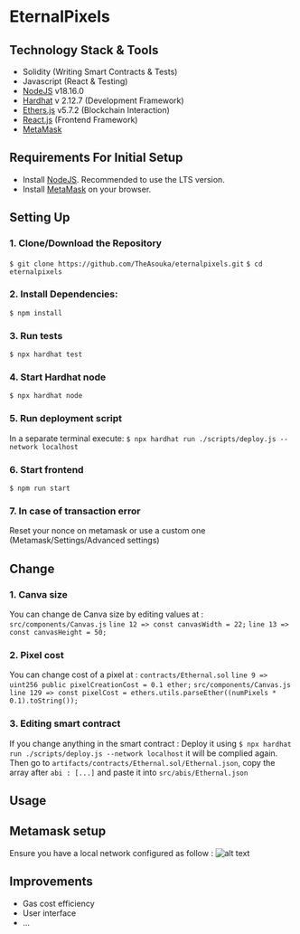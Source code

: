 # EternalPixels

## Technology Stack & Tools

- Solidity (Writing Smart Contracts & Tests)
- Javascript (React & Testing)
- [NodeJS](https://nodejs.org/en/) v18.16.0
- [Hardhat](https://hardhat.org/) v 2.12.7 (Development Framework)
- [Ethers.js](https://docs.ethers.io/v5/) v5.7.2 (Blockchain Interaction)
- [React.js](https://reactjs.org/) (Frontend Framework)
- [MetaMask](https://metamask.io/)

## Requirements For Initial Setup
- Install [NodeJS](https://nodejs.org/en/). Recommended to use the LTS version.
- Install [MetaMask](https://metamask.io/) on your browser.

## Setting Up
### 1. Clone/Download the Repository
`$ git clone https://github.com/TheAsouka/eternalpixels.git`
`$ cd eternalpixels`

### 2. Install Dependencies:
`$ npm install`

### 3. Run tests
`$ npx hardhat test`

### 4. Start Hardhat node
`$ npx hardhat node`

### 5. Run deployment script
In a separate terminal execute:
`$ npx hardhat run ./scripts/deploy.js --network localhost`

### 6. Start frontend
`$ npm run start`

### 7. In case of transaction error
Reset your nonce on metamask or use a custom one (Metamask/Settings/Advanced settings)

## Change
### 1. Canva size
You can change de Canva size by editing values at :
`src/components/Canvas.js`
`line 12 => const canvasWidth = 22;`
`line 13 => const canvasHeight = 50;`

### 2. Pixel cost
You can change cost of a pixel at :
`contracts/Ethernal.sol`
`line 9 => uint256 public pixelCreationCost = 0.1 ether;`
`src/components/Canvas.js`
`line 129 => const pixelCost = ethers.utils.parseEther((numPixels * 0.1).toString());`

### 3. Editing smart contract
If you change anything in the smart contract :
Deploy it using `$ npx hardhat run ./scripts/deploy.js --network localhost` it will be complied again.
Then go to `artifacts/contracts/Ethernal.sol/Ethernal.json`, copy the array after `abi : [...]` and paste it into `src/abis/Ethernal.json`

## Usage

## Metamask setup
Ensure you have a local network configured as follow :
![alt text](https://github.com/TheAsouka/eternalpixels/img/metamask_localhost.png "Localhost Metamask")

## Improvements
- Gas cost efficiency
- User interface
- ...
